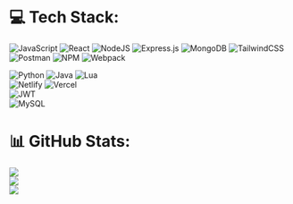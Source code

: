




# 💻 Tech Stack:
![JavaScript](https://img.shields.io/badge/javascript-%23323330.svg?style=for-the-badge&logo=javascript&logoColor=%23F7DF1E)
![React](https://img.shields.io/badge/react-%2320232a.svg?style=for-the-badge&logo=react&logoColor=%2361DAFB)
![NodeJS](https://img.shields.io/badge/node.js-6DA55F?style=for-the-badge&logo=node.js&logoColor=white)
![Express.js](https://img.shields.io/badge/express.js-%23404d59.svg?style=for-the-badge&logo=express&logoColor=%2361DAFB)
![MongoDB](https://img.shields.io/badge/MongoDB-%234ea94b.svg?style=for-the-badge&logo=mongodb&logoColor=white)
![TailwindCSS](https://img.shields.io/badge/tailwindcss-%2338B2AC.svg?style=for-the-badge&logo=tailwind-css&logoColor=white)
![Postman](https://img.shields.io/badge/Postman-FF6C37?style=for-the-badge&logo=postman&logoColor=white) 
![NPM](https://img.shields.io/badge/NPM-%23CB3837.svg?style=for-the-badge&logo=npm&logoColor=white)
![Webpack](https://img.shields.io/badge/webpack-%238DD6F9.svg?style=for-the-badge&logo=webpack&logoColor=black)

![Python](https://img.shields.io/badge/python-3670A0?style=for-the-badge&logo=python&logoColor=ffdd54)
![Java](https://img.shields.io/badge/java-%23ED8B00.svg?style=for-the-badge&logo=openjdk&logoColor=white) 
![Lua](https://img.shields.io/badge/lua-%232C2D72.svg?style=for-the-badge&logo=lua&logoColor=white)  
![Netlify](https://img.shields.io/badge/netlify-%23000000.svg?style=for-the-badge&logo=netlify&logoColor=#00C7B7) 
![Vercel](https://img.shields.io/badge/vercel-%23000000.svg?style=for-the-badge&logo=vercel&logoColor=white)  
![JWT](https://img.shields.io/badge/JWT-black?style=for-the-badge&logo=JSON%20web%20tokens)       
![MySQL](https://img.shields.io/badge/mysql-4479A1.svg?style=for-the-badge&logo=mysql&logoColor=white) 

# 📊 GitHub Stats:
![](https://github-readme-stats.vercel.app/api?username=anduarte3&theme=dark&hide_border=false&include_all_commits=false&count_private=false)<br/>
![](https://nirzak-streak-stats.vercel.app/?user=anduarte3&theme=dark&hide_border=false)<br/>
![](https://github-readme-stats.vercel.app/api/top-langs/?username=anduarte3&theme=dark&hide_border=false&include_all_commits=false&count_private=false&layout=compact)
